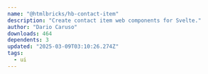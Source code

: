 ```yaml
---
name: "@htmlbricks/hb-contact-item"
description: "Create contact item web components for Svelte."
author: "Dario Caruso"
downloads: 464
dependents: 3
updated: "2025-03-09T03:10:26.274Z"
tags: 
  - ui
---
```

